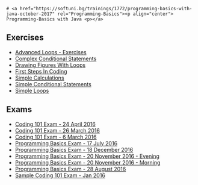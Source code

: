 	# <a href="https://softuni.bg/trainings/1772/programming-basics-with-java-october-2017" rel="Programming-Basics"><p align="center"> Programming-Basics with Java <p></a>

## Exercises
- <a href="#" > Advanced Loops - Exercises </a>
- <a href="#" > Complex Conditional Statements </a>
- <a href="#" > Drawing Figures With Loops </a>
- <a href="https://github.com/vdamov/softuni-software-engineering/tree/master/programming-basics/exercises/first-steps-in-coding" > First Steps In Coding </a>
- <a href="https://github.com/vdamov/softuni-software-engineering/tree/master/programming-basics/exercises/simple-calculations" > Simple Calculations </a>
- <a href="#" > Simple Conditional Statements </a>
- <a href="#" > Simple Loops </a>

## Exams
- <a href="#" > Coding 101 Exam - 24 April 2016 </a>
- <a href="#" > Coding 101 Exam - 26 March 2016 </a>
- <a href="#" > Coding 101 Exam - 6 March 2016 </a> 
- <a href="#" > Programming Basics Exam - 17 July 2016 </a> 
- <a href="#" > Programming Basics Exam - 18 December 2016 </a> 
- <a href="#" > Programming Basics Exam - 20 November 2016 - Evening </a> 
- <a href="#" > Programming Basics Exam - 20 November 2016 - Morning </a> 
- <a href="#" > Programming Basics Exam - 28 August 2016 </a> 
- <a href="#" > Sample Coding 101 Exam - Jan 2016 </a> 
 

